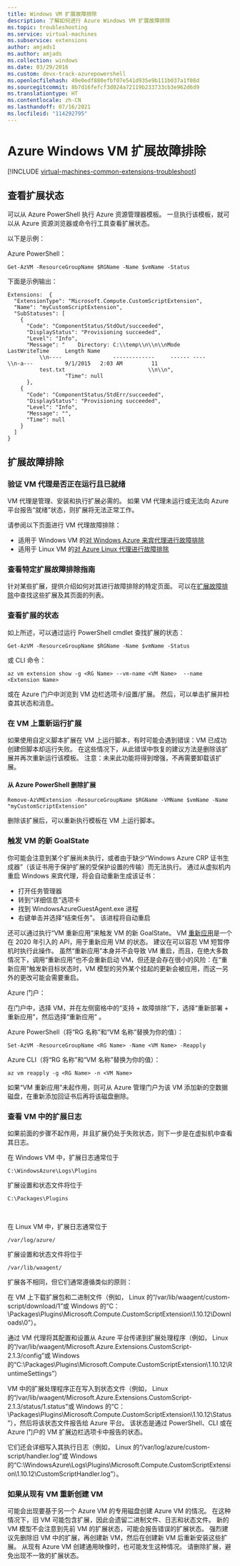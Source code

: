 ```yaml
---
title: Windows VM 扩展故障排除
description: 了解如何进行 Azure Windows VM 扩展故障排除
ms.topic: troubleshooting
ms.service: virtual-machines
ms.subservice: extensions
author: amjads1
ms.author: amjads
ms.collection: windows
ms.date: 03/29/2016
ms.custom: devx-track-azurepowershell
ms.openlocfilehash: 49e0edf880efbf07e541d935e9b111b037a1f08d
ms.sourcegitcommit: 8b7d16fefcf3d024a72119b233733cb3e962d6d9
ms.translationtype: HT
ms.contentlocale: zh-CN
ms.lasthandoff: 07/16/2021
ms.locfileid: "114292795"
---
```

# <a name="troubleshooting-azure-windows-vm-extension-failures"></a>Azure Windows VM 扩展故障排除
[!INCLUDE [virtual-machines-common-extensions-troubleshoot](../../../includes/virtual-machines-common-extensions-troubleshoot.md)]

## <a name="viewing-extension-status"></a>查看扩展状态
可以从 Azure PowerShell 执行 Azure 资源管理器模板。 一旦执行该模板，就可以从 Azure 资源浏览器或命令行工具查看扩展状态。

以下是示例：

Azure PowerShell：

```azurepowershell
Get-AzVM -ResourceGroupName $RGName -Name $vmName -Status
```

下面是示例输出：

```output
Extensions:  {
  "ExtensionType": "Microsoft.Compute.CustomScriptExtension",
  "Name": "myCustomScriptExtension",
  "SubStatuses": [
    {
      "Code": "ComponentStatus/StdOut/succeeded",
      "DisplayStatus": "Provisioning succeeded",
      "Level": "Info",
      "Message": "    Directory: C:\\temp\\n\\n\\nMode                LastWriteTime     Length Name
          \\n----                -------------     ------ ----                              \\n-a---          9/1/2015   2:03 AM         11
          test.txt                          \\n\\n",
                  "Time": null
      },
    {
      "Code": "ComponentStatus/StdErr/succeeded",
      "DisplayStatus": "Provisioning succeeded",
      "Level": "Info",
      "Message": "",
      "Time": null
    }
  ]
}
```

## <a name="troubleshooting-extension-failures"></a>扩展故障排除

### <a name="verify-that-the-vm-agent-is-running-and-ready"></a>验证 VM 代理是否正在运行且已就绪
VM 代理是管理、安装和执行扩展必需的。 如果 VM 代理未运行或无法向 Azure 平台报告“就绪”状态，则扩展将无法正常工作。

请参阅以下页面进行 VM 代理故障排除：
- 适用于 Windows VM 的[对 Windows Azure 来宾代理进行故障排除](/troubleshoot/azure/virtual-machines/windows-azure-guest-agent)
- 适用于 Linux VM 的[对 Azure Linux 代理进行故障排除](/troubleshoot/azure/virtual-machines/linux-azure-guest-agent)

### <a name="check-for-your-specific-extension-troubleshooting-guide"></a>查看特定扩展故障排除指南
针对某些扩展，提供介绍如何对其进行故障排除的特定页面。 可以在[扩展故障排除](./overview.md#troubleshoot-extensions)中查找这些扩展及其页面的列表。

### <a name="view-the-extensions-status"></a>查看扩展的状态
如上所述，可以通过运行 PowerShell cmdlet 查找扩展的状态：
```azurepowershell
Get-AzVM -ResourceGroupName $RGName -Name $vmName -Status
```

或 CLI 命令：
```azurecli
az vm extension show -g <RG Name> --vm-name <VM Name>  --name <Extension Name>
```

或在 Azure 门户中浏览到 VM 边栏选项卡/设置/扩展。 然后，可以单击扩展并检查其状态和消息。


### <a name="rerun-the-extension-on-the-vm"></a>在 VM 上重新运行扩展
如果使用自定义脚本扩展在 VM 上运行脚本，有时可能会遇到错误：VM 已成功创建但脚本却运行失败。 在这些情况下，从此错误中恢复的建议方法是删除该扩展并再次重新运行该模板。
注意：未来此功能将得到增强，不再需要卸载该扩展。

#### <a name="remove-the-extension-from-azure-powershell"></a>从 Azure PowerShell 删除扩展
```azurepowershell
Remove-AzVMExtension -ResourceGroupName $RGName -VMName $vmName -Name "myCustomScriptExtension"
```

删除该扩展后，可以重新执行模板在 VM 上运行脚本。

### <a name="trigger-a-new-goalstate-to-the-vm"></a>触发 VM 的新 GoalState
你可能会注意到某个扩展尚未执行，或者由于缺少“Windows Azure CRP 证书生成器”（该证书用于保护扩展的受保护设置的传输）而无法执行。
通过从虚拟机内重启 Windows 来宾代理，将会自动重新生成该证书：
- 打开任务管理器
- 转到“详细信息”选项卡
- 找到 WindowsAzureGuestAgent.exe 进程
- 右键单击并选择“结束任务”。 该进程将自动重启


还可以通过执行“VM 重新应用”来触发 VM 的新 GoalState。 VM [重新应用](/rest/api/compute/virtualmachines/reapply)是一个在 2020 年引入的 API，用于重新应用 VM 的状态。 建议在可以容忍 VM 短暂停机时执行此操作。 虽然“重新应用”本身并不会导致 VM 重启，而且，在绝大多数情况下，调用“重新应用”也不会重新启动 VM，但还是会存在很小的风险：在“重新应用”触发新目标状态时，VM 模型的另外某个挂起的更新会被应用，而这一另外的更改可能会需要重启。 

Azure 门户：

在门户中，选择 VM，并在左侧窗格中的“支持 + 故障排除”下，选择“重新部署 + 重新应用”，然后选择“重新应用”  。


Azure PowerShell（将“RG 名称”和“VM 名称”替换为你的值）：

```azurepowershell
Set-AzVM -ResourceGroupName <RG Name> -Name <VM Name> -Reapply
```

Azure CLI（将“RG 名称”和“VM 名称”替换为你的值）：

```azurecli
az vm reapply -g <RG Name> -n <VM Name>
```

如果“VM 重新应用”未起作用，则可从 Azure 管理门户为该 VM 添加新的空数据磁盘，在重新添加回证书后再将该磁盘删除。


### <a name="look-at-the-extension-logs-inside-the-vm"></a>查看 VM 中的扩展日志

如果前面的步骤不起作用，并且扩展仍处于失败状态，则下一步是在虚拟机中查看其日志。

在 Windows VM 中，扩展日志通常位于 
```
C:\WindowsAzure\Logs\Plugins
```
扩展设置和状态文件将位于 
```
C:\Packages\Plugins
```
<br/>

在 Linux VM 中，扩展日志通常位于 
```
/var/log/azure/
```
扩展设置和状态文件将位于 
```
/var/lib/waagent/
```


扩展各不相同，但它们通常遵循类似的原则：

在 VM 上下载扩展包和二进制文件（例如， Linux 的“/var/lib/waagent/custom-script/download/1”或 Windows 的“C：\Packages\Plugins\Microsoft.Compute.CustomScriptExtension\1.10.12\Downloads\0”）。 

通过 VM 代理将其配置和设置从 Azure 平台传递到扩展处理程序（例如， Linux 的“/var/lib/waagent/Microsoft.Azure.Extensions.CustomScript-2.1.3/config”或 Windows 的“C:\Packages\Plugins\Microsoft.Compute.CustomScriptExtension\1.10.12\RuntimeSettings”）

VM 中的扩展处理程序正在写入到状态文件（例如， Linux 的“/var/lib/waagent/Microsoft.Azure.Extensions.CustomScript-2.1.3/status/1.status”或 Windows 的“C：\Packages\Plugins\Microsoft.Compute.CustomScriptExtension\1.10.12\Status”），然后将该状态文件报告给 Azure 平台。 该状态是通过 PowerShell、CLI 或在 Azure 门户的 VM 扩展边栏选项卡中报告的状态。

它们还会详细写入其执行日志（例如， Linux 的“/var/log/azure/custom-script/handler.log”或 Windows 的“C:\WindowsAzure\Logs\Plugins\Microsoft.Compute.CustomScriptExtension\1.10.12\CustomScriptHandler.log”）。


### <a name="if-the-vm-is-recreated-from-an-existing-vm"></a>如果从现有 VM 重新创建 VM

可能会出现要基于另一个 Azure VM 的专用磁盘创建 Azure VM 的情况。 在这种情况下，旧 VM 可能包含扩展，因此会遗留二进制文件、日志和状态文件。 新的 VM 模型不会注意到先前 VM 的扩展状态，可能会报告错误的扩展状态。 强烈建议先删除旧 VM 中的扩展，再创建新 VM，然后在创建新 VM 后重新安装这些扩展。
从现有 Azure VM 创建通用映像时，也可能发生这种情况。 请删除扩展，避免出现不一致的扩展状态。